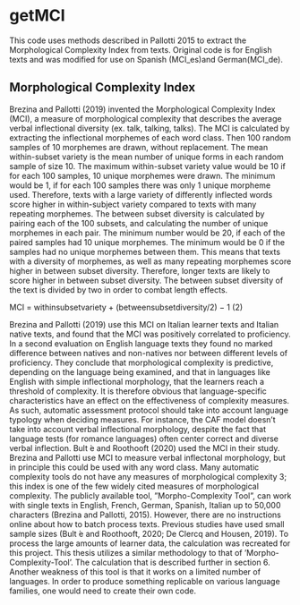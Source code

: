 # getMCI
This code uses methods described in Pallotti 2015 to extract the Morphological Complexity Index from texts. Original code is for English texts and was modified for use on Spanish (MCI_es)and German(MCI_de).

## Morphological Complexity Index

Brezina and Pallotti (2019) invented the Morphological Complexity Index (MCI), a measure of morphological complexity that describes the average verbal inflectional diversity (ex. talk, talking, talks). The MCI is calculated by extracting the inflectional morphemes of each word class. Then 100 random samples of 10 morphemes are drawn, without replacement. The mean within-subset variety is the mean number of unique forms in each random sample of size 10. The maximum within-subset variety value would be 10 if for each 100 samples, 10 unique morphemes were drawn. The minimum would be 1, if for each 100 samples there was only 1 unique morpheme used. Therefore, texts with a large variety of differently inflected words score higher in within-subject variety compared to texts with many repeating morphemes. The between subset diversity is calculated by pairing each of the 100 subsets, and calculating the number of unique morphemes in each pair. The minimum number would be 20, if each of the paired samples had 10 unique morphemes. The minimum would be 0 if the samples had no unique morphemes between them. This means that texts with a diversity of morphemes, as well as many repeating morphemes score higher in between subset diversity. Therefore, longer texts are likely to score higher in between subset diversity. The between subset diversity of the text is divided by two in order to combat length effects.

MCI = withinsubsetvariety + (betweensubsetdiversity/2) − 1 (2)

Brezina and Pallotti (2019) use this MCI on Italian learner texts and Italian native texts, and found that the MCI was positively correlated to proficiency. In a second evaluation on English language texts they found no marked difference between natives and non-natives nor between different levels of proficiency. They conclude that morphological complexity is predictive, depending on the language being examined, and that in languages like English with simple inflectional morphology, that the learners reach a threshold of complexity. It is therefore obvious that language-specific characteristics have an effect on the effectiveness of complexity measures. As such, automatic assessment protocol should take into account language typology when deciding measures. For instance, the CAF model doesn’t take into account verbal inflectional morphology, despite the fact that language tests (for romance languages) often center correct and diverse verbal inflection. Bult ́e and Roothooft (2020) used the MCI in their study. Brezina and Pallotti use MCI to measure verbal inflectonal morphology, but in principle this could be used with any word class. Many automatic complexity tools do not have any measures of morphological complexity 3; this index is one of the few widely cited measures of morphological complexity. The publicly available tool, ”Morpho-Complexity Tool”, can work with single texts in English, French, German, Spanish, Italian up to 50,000 characters (Brezina and Pallotti, 2015). However, there are no instructions online about how to batch process texts. Previous studies have used small sample sizes (Bult ́e and Roothooft, 2020; De Clercq and Housen, 2019). To process the large amounts of learner data, the calculation was recreated for this project. This thesis utilizes a similar methodology to that of ’Morpho-Complexity-Tool’. The calculation that is described further in section 6. Another weakness of this tool is that it works on a limited number of languages. In order to produce something replicable on various language families, one would need to create their own code.
